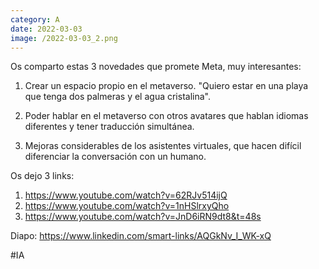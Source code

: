```yaml
--- 
category: A 
date: 2022-03-03 
image: /2022-03-03_2.png 
--- 
```


Os comparto estas 3 novedades que promete Meta, muy interesantes:

1) Crear un espacio propio en el metaverso. "Quiero estar en una playa que tenga dos palmeras y el agua cristalina".

2) Poder hablar en el metaverso con otros avatares que hablan idiomas diferentes y tener traducción simultánea. 

3) Mejoras considerables de los asistentes virtuales, que hacen difícil diferenciar la conversación con un humano. 

Os dejo 3 links:

1) https://www.youtube.com/watch?v=62RJv514ijQ
2) https://www.youtube.com/watch?v=1nHSlrxyQho
3) https://www.youtube.com/watch?v=JnD6iRN9dt8&t=48s

Diapo: https://www.linkedin.com/smart-links/AQGkNv_I_WK-xQ

#IA